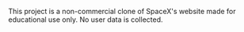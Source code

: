  This project is a non-commercial clone of SpaceX's website made for educational use only. No user data is collected.
